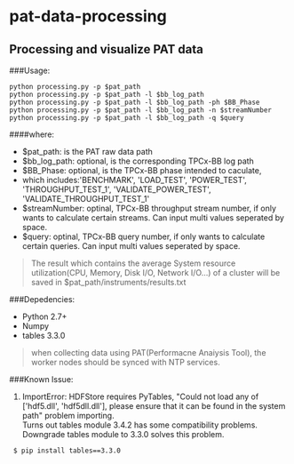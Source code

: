 # pat-data-processing
## Processing and visualize PAT data

###Usage: 
```shell
python processing.py -p $pat_path
python processing.py -p $pat_path -l $bb_log_path
python processing.py -p $pat_path -l $bb_log_path -ph $BB_Phase
python processing.py -p $pat_path -l $bb_log_path -n $streamNumber  
python processing.py -p $pat_path -l $bb_log_path -q $query
```


####where:
- $pat_path: is the PAT raw data path
- $bb_log_path: optional, is the corresponding TPCx-BB log path
- $BB_Phase: optional, is the TPCx-BB phase intended to caculate, 
- which includes:'BENCHMARK', 'LOAD_TEST', 'POWER_TEST', 'THROUGHPUT_TEST_1', 'VALIDATE_POWER_TEST', 'VALIDATE_THROUGHPUT_TEST_1'
- $streamNumber: optinal, TPCx-BB throughput stream number, if only wants to calculate certain streams. Can input multi values seperated by space.
- $query: optinal, TPCx-BB query number, if only wants to calculate certain queries. Can input multi values seperated by space.

>The result which contains the average System resource utilization(CPU, Memory, Disk I/O, Network I/O...) of a cluster will be saved in $pat_path/instruments/results.txt


###Depedencies: 
- Python 2.7+
- Numpy
- tables 3.3.0

>when collecting data using PAT(Performacne Anaiysis Tool), the worker nodes should be synced with NTP services.


###Known Issue:

1. ImportError: HDFStore requires PyTables, "Could not load any of ['hdf5.dll', 'hdf5dll.dll'], please ensure that it can be found in the system path" problem importing.  
Turns out tables module 3.4.2 has some compatibility problems. Downgrade tables module to 3.3.0 solves this problem.
```shell
 $ pip install tables==3.3.0
```
